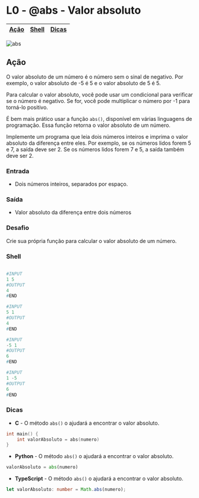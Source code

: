 # L0 - @abs - Valor absoluto

[Ação](#ação) | [Shell](#shell) | [Dicas](#dicas)
-- | -- | --

![abs](https://raw.githubusercontent.com/qxcodefup/arcade/master/base/abs/cover.jpg)

## Ação

O valor absoluto de um número é o número sem o sinal de negativo. Por exemplo, o valor absoluto de -5 é 5 e o valor absoluto de 5 é 5.

Para calcular o valor absoluto, você pode usar um condicional para verificar se o número é negativo. Se for, você pode multiplicar o número por -1 para torná-lo positivo.

É bem mais prático usar a função `abs()`, disponível em várias linguagens de programação. Essa função retorna o valor absoluto de um número.

Implemente um programa que leia dois números inteiros e imprima o valor absoluto da diferença entre eles. Por exemplo, se os números lidos forem 5 e 7, a saída deve ser 2. Se os números lidos forem 7 e 5, a saída também deve ser 2.

### Entrada

- Dois números inteiros, separados por espaço.

### Saída

- Valor absoluto da diferença entre dois números

### Desafio

Crie sua própria função para calcular o valor absoluto de um número.

### Shell

```python

#INPUT
1 5
#OUTPUT
4
#END

#INPUT
5 1
#OUTPUT
4
#END

#INPUT
-5 1
#OUTPUT
6
#END

#INPUT
1 -5
#OUTPUT
6
#END

```

### Dicas

- **C** - O método `abs()` o ajudará a encontrar o valor absoluto.
``` c
int main() {
    int valorAbsoluto = abs(numero)
}
```

- **Python** - O método `abs()` o ajudará a encontrar o valor absoluto.
``` python
valorAbsoluto = abs(numero)
```

- **TypeScript** -  O método `abs()` o ajudará a encontrar o valor absoluto.
``` ts
let valorAbsoluto: number = Math.abs(numero);
```